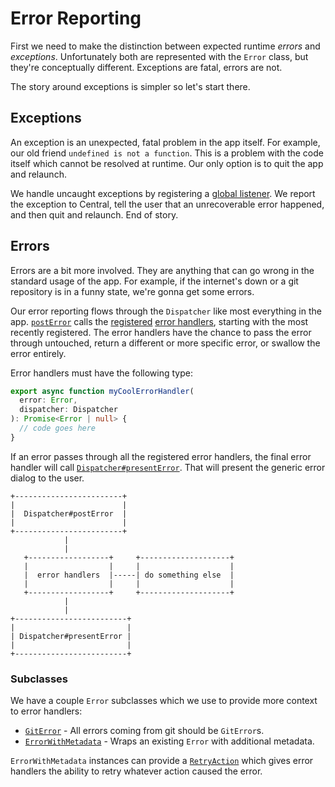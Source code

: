 # Error Reporting

First we need to make the distinction between expected runtime _errors_ and
_exceptions_. Unfortunately both are represented with the `Error` class, but
they're conceptually different. Exceptions are fatal, errors are not.

The story around exceptions is simpler so let's start there.

## Exceptions

An exception is an unexpected, fatal problem in the app itself. For example, our
old friend `undefined is not a function`. This is a problem with the code itself
which cannot be resolved at runtime. Our only option is to quit the app and
relaunch.

We handle uncaught exceptions by registering a
[global listener](https://github.com/desktop/desktop/blob/fb4e73560127f491ccf5f59984a310481911f2b6/app/src/ui/index.tsx#L75).
We report the exception to Central, tell the user that an unrecoverable error
happened, and then quit and relaunch. End of story.

## Errors

Errors are a bit more involved. They are anything that can go wrong in the
standard usage of the app. For example, if the internet's down or a git
repository is in a funny state, we're gonna get some errors.

Our error reporting flows through the `Dispatcher` like most everything in the
app.
[`postError`](https://github.com/desktop/desktop/blob/fb4e73560127f491ccf5f59984a310481911f2b6/app/src/lib/dispatcher/dispatcher.ts#L308)
calls the
[registered](https://github.com/desktop/desktop/blob/fb4e73560127f491ccf5f59984a310481911f2b6/app/src/lib/dispatcher/dispatcher.ts#L711)
[error handlers](https://github.com/desktop/desktop/blob/fb4e73560127f491ccf5f59984a310481911f2b6/app/src/lib/dispatcher/error-handlers.ts),
starting with the most recently registered. The error handlers have the chance
to pass the error through untouched, return a different or more specific error,
or swallow the error entirely.

Error handlers must have the following type:

```typescript
export async function myCoolErrorHandler(
  error: Error,
  dispatcher: Dispatcher
): Promise<Error | null> {
  // code goes here
}
```

If an error passes through all the registered error handlers, the final error
handler will call
[`Dispatcher#presentError`](https://github.com/desktop/desktop/blob/75445ea61177347b2df08e846aae30e637d5f1de/app/src/lib/dispatcher/dispatcher.ts#L334).
That will present the generic error dialog to the user.

```
+------------------------+
|                        |
|  Dispatcher#postError  |
|                        |
+------------------------+
            |
            |
   +------------------+     +--------------------+
   |                  |     |                    |
   |  error handlers  |-----| do something else  |
   |                  |     |                    |
   +------------------+     +--------------------+
            |
            |
+-------------------------+
|                         |
| Dispatcher#presentError |
|                         |
+-------------------------+
```

### Subclasses

We have a couple `Error` subclasses which we use to provide more context to
error handlers:

* [`GitError`](https://github.com/desktop/desktop/blob/75445ea61177347b2df08e846aae30e637d5f1de/app/src/lib/git/core.ts#L62) -
  All errors coming from git should be `GitError`s.
* [`ErrorWithMetadata`](https://github.com/desktop/desktop/blob/75445ea61177347b2df08e846aae30e637d5f1de/app/src/lib/error-with-metadata.ts) -
  Wraps an existing `Error` with additional metadata.

`ErrorWithMetadata` instances can provide a
[`RetryAction`](https://github.com/desktop/desktop/blob/75445ea61177347b2df08e846aae30e637d5f1de/app/src/lib/retry-actions.ts)
which gives error handlers the ability to retry whatever action caused the
error.

